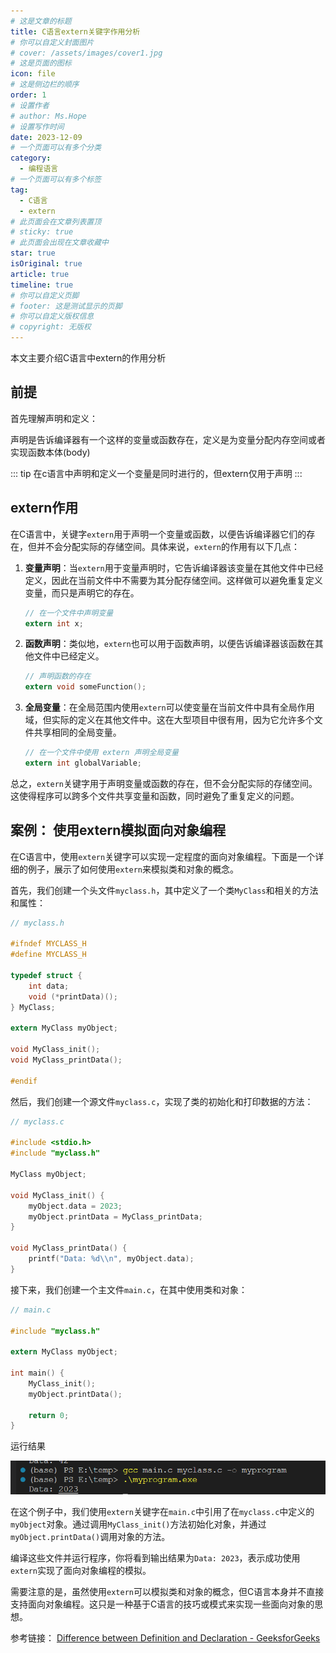 ```yaml
---
# 这是文章的标题
title: C语言extern关键字作用分析
# 你可以自定义封面图片
# cover: /assets/images/cover1.jpg
# 这是页面的图标
icon: file
# 这是侧边栏的顺序
order: 1
# 设置作者
# author: Ms.Hope
# 设置写作时间
date: 2023-12-09
# 一个页面可以有多个分类
category:
  - 编程语言
# 一个页面可以有多个标签
tag:
  - C语言
  - extern
# 此页面会在文章列表置顶
# sticky: true
# 此页面会出现在文章收藏中
star: true
isOriginal: true
article: true
timeline: true
# 你可以自定义页脚
# footer: 这是测试显示的页脚
# 你可以自定义版权信息
# copyright: 无版权
---
```


本文主要介绍C语言中extern的作用分析

<!-- more -->
## 前提

首先理解声明和定义：

声明是告诉编译器有一个这样的变量或函数存在，定义是为变量分配内存空间或者实现函数本体(body)

::: tip
在c语言中声明和定义一个变量是同时进行的，但extern仅用于声明
:::

## extern作用

在C语言中，关键字`extern`用于声明一个变量或函数，以便告诉编译器它们的存在，但并不会分配实际的存储空间。具体来说，`extern`的作用有以下几点：

1. **变量声明**：当`extern`用于变量声明时，它告诉编译器该变量在其他文件中已经定义，因此在当前文件中不需要为其分配存储空间。这样做可以避免重复定义变量，而只是声明它的存在。
    
    ```c
    // 在一个文件中声明变量
    extern int x;
    
    ```
    
2. **函数声明**：类似地，`extern`也可以用于函数声明，以便告诉编译器该函数在其他文件中已经定义。
    
    ```c
    // 声明函数的存在
    extern void someFunction();
    
    ```
    
3. **全局变量**：在全局范围内使用`extern`可以使变量在当前文件中具有全局作用域，但实际的定义在其他文件中。这在大型项目中很有用，因为它允许多个文件共享相同的全局变量。
    
    ```c
    // 在一个文件中使用 extern 声明全局变量
    extern int globalVariable;
    
    ```
    

总之，`extern`关键字用于声明变量或函数的存在，但不会分配实际的存储空间。这使得程序可以跨多个文件共享变量和函数，同时避免了重复定义的问题。

## 案例： 使用extern模拟面向对象编程

在C语言中，使用`extern`关键字可以实现一定程度的面向对象编程。下面是一个详细的例子，展示了如何使用`extern`来模拟类和对象的概念。

首先，我们创建一个头文件`myclass.h`，其中定义了一个类`MyClass`和相关的方法和属性：

```c
// myclass.h

#ifndef MYCLASS_H
#define MYCLASS_H

typedef struct {
    int data;
    void (*printData)();
} MyClass;

extern MyClass myObject;

void MyClass_init();
void MyClass_printData();

#endif

```

然后，我们创建一个源文件`myclass.c`，实现了类的初始化和打印数据的方法：

```c
// myclass.c

#include <stdio.h>
#include "myclass.h"

MyClass myObject;

void MyClass_init() {
    myObject.data = 2023;
    myObject.printData = MyClass_printData;
}

void MyClass_printData() {
    printf("Data: %d\\n", myObject.data);
}

```

接下来，我们创建一个主文件`main.c`，在其中使用类和对象：

```c
// main.c

#include "myclass.h"

extern MyClass myObject;

int main() {
    MyClass_init();
    myObject.printData();

    return 0;
}

```

运行结果

![运行结果图](page1_1.png)

在这个例子中，我们使用`extern`关键字在`main.c`中引用了在`myclass.c`中定义的`myObject`对象。通过调用`MyClass_init()`方法初始化对象，并通过`myObject.printData()`调用对象的方法。

编译这些文件并运行程序，你将看到输出结果为`Data: 2023`，表示成功使用`extern`实现了面向对象编程的模拟。

需要注意的是，虽然使用`extern`可以模拟类和对象的概念，但C语言本身并不直接支持面向对象编程。这只是一种基于C语言的技巧或模式来实现一些面向对象的思想。

参考链接：
[Difference between Definition and Declaration - GeeksforGeeks](https://www.geeksforgeeks.org/difference-between-definition-and-declaration/)

